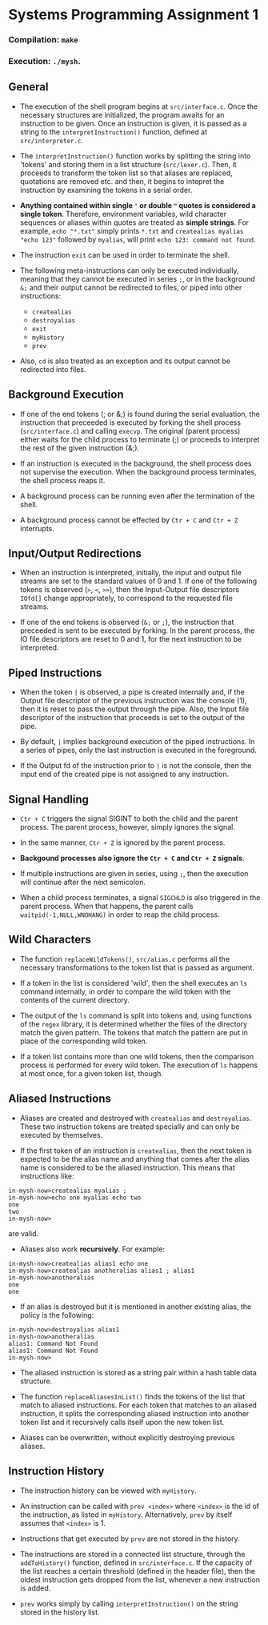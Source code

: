 # Systems Programming Assignment 1

### Compilation: ```make``` 
### Execution: ```./mysh```.


## General 

- The execution of the shell program begins at ```src/interface.c```. Once the necessary structures are initialized, the program awaits for an instruction to be given. Once an instruction is given, it is passed as a string to the ```interpretInstruction()``` function, defined at ```src/interpreter.c```.

- The ```interpretInstruction()``` function works by splitting the string into 'tokens' and storing them in a list structure (```src/lexer.c```). Then, it proceeds to transform the token list so that aliases are replaced, quotations are removed etc. and then, it begins to intepret the instruction by examining the tokens in a serial order.

- **Anything contained within single ```'``` or double ```"``` quotes is considered a single token**. Therefore, environment variables, wild character sequences or aliases within quotes are treated as **simple strings**. For example, ```echo "*.txt"``` simply prints ```*.txt``` and ```createalias myalias "echo 123"``` followed by ```myalias```, will print ```echo 123: command not found```.


- The instruction ```exit``` can be used in order to terminate the shell.

- The following meta-instructions can only be executed individually, meaning that they cannot be executed in series ```;```, or in the background ```&;``` and their output cannot be redirected to files, or piped into other instructions:

    - ```createalias```
    - ```destroyalias```
    - ```exit```
    - ```myHistory```
    - ```prev```

- Also, ```cd``` is also treated as an exception and its output cannot be redirected into files. 

## Background Execution

- If one of the end tokens (; or &;) is found during the serial evaluation, the instruction that preceeded is executed by forking the shell process (```src/interface.c```) and calling ```execvp```. The original (parent process) either waits for the child process to terminate (;) or proceeds to interpret the rest of the given instruction (&;).   

- If an instruction is executed in the background, the shell process does not supervise the execution. When the background process terminates, the shell process reaps it.

- A background process can be running even after the termination of the shell.

- A background process cannot be effected by ```Ctr + C``` and ```Ctr + Z``` interrupts.

## Input/Output Redirections

- When an instruction is interpreted, initially, the input and output file streams are set to the standard values of 0 and 1. If one of the following tokens is observed (```>```, ```<```, ```>>```), then the Input-Output file descriptors ```IOfd[]``` change appropriately, to correspond to the requested file streams.

- If one of the end tokens is observed (```&;``` or ```;```), the instruction that preceeded is sent to be executed by forking. In the parent process, the IO file descriptors are reset to 0 and 1, for the next instruction to be interpreted.

## Piped Instructions

- When the token ```|``` is observed, a pipe is created internally and, if the Output file descriptor of the previous instruction was the console (1), then it is reset to pass the output through the pipe. Also, the Input file descriptor of the instruction that proceeds is set to the output of the pipe.

- By default, ```|``` implies background execution of the piped instructions. In a series of pipes, only the last instruction is executed in the foreground.

- If the Output fd of the instruction prior to ```|``` is not the console, then the input end of the created pipe is not assigned to any instruction.


## Signal Handling

- ```Ctr + C``` triggers the signal SIGINT to both the child and the parent process. The parent process, however, simply ignores the signal.

- In the same manner, ```Ctr + Z``` is ignored by the parent process.

- **Backgound processes also ignore the ```Ctr + C``` and ```Ctr + Z``` signals**.

- If multiple instructions are given in series, using ```;```, then the execution will continue after the next semicolon.

- When a child process terminates, a signal ```SIGCHLD``` is also triggered in the parent process. When that happens, the parent calls ```waitpid(-1,NULL,WNOHANG)``` in order to reap the child process.

## Wild Characters

- The function ```replaceWildTokens()```, ```src/alias.c``` performs all the necessary transformations to the token list that is passed as argument.

- If a token in the list is considered 'wild', then the shell executes an ```ls``` command internally, in order to compare the wild token with the contents of the current directory.

- The output of the ```ls``` command is split into tokens and, using functions of the ```regex``` library, it is determined whether the files of the directory match the given pattern. The tokens that match the pattern are put in place of the corresponding wild token. 

- If a token list contains more than one wild tokens, then the comparison process is performed for every wild token. The execution of ```ls``` happens at most once, for a given token list, though.

## Aliased Instructions

- Aliases are created and destroyed with ```createalias``` and ```destroyalias```. These two instruction tokens are treated specially and can only be executed by themselves.

- If the first token of an instruction is ```createalias```, then the next token is expected to be the alias name and anything that comes after the alias name is considered to be the aliased instruction. This means that instructions like:
```
in-mysh-now>createalias myalias ; 
in-mysh-now>echo one myalias echo two
one
two
in-mysh-now>
```
 are valid.

- Aliases also work **recursively**. For example:
```
in-mysh-now>createalias alias1 echo one
in-mysh-now>createalias anotheralias alias1 ; alias1  
in-mysh-now>anotheralias
one
one
```

- If an alias is destroyed but it is mentioned in another existing alias, the policy is the following:
```
in-mysh-now>destroyalias alias1       
in-mysh-now>anotheralias
alias1: Command Not Found
alias1: Command Not Found
in-mysh-now>
```

- The aliased instruction is stored as a string pair within a hash table data structure.

- The function ```replaceAliasesInList()``` finds the tokens of the list that match to aliased instructions. For each token that matches to an aliased instruction, it splits the corresponding aliased instruction into another token list and it recursively calls itself upon the new token list.

- Aliases can be overwritten, without explicitly destroying previous aliases.

## Instruction History

- The instruction history can be viewed with ```myHistory```. 

- An instruction can be called with ```prev <index>``` where ```<index>``` is the id of the instruction, as listed in ```myHistory```. Alternatively, ```prev``` by itself assumes that ```<index>``` is 1.

- Instructions that get executed by ```prev``` are not stored in the history.

- The instructions are stored in a connected list structure, through the ```addToHistory()``` function, defined in ```src/interface.c```. If the capacity of the list reaches a certain threshold (defined in the header file), then the oldest instruction gets dropped from the list, whenever a new instruction is added.  

- ```prev``` works simply by calling ```interpretInstruction()``` on the string stored in the history list.
